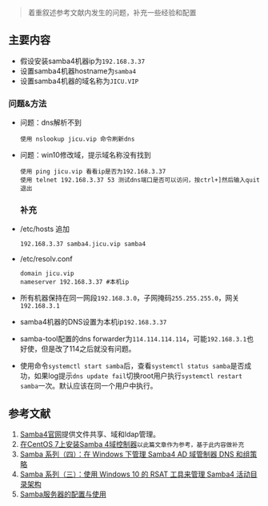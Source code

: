 > 着重叙述参考文献内发生的问题，补充一些经验和配置

## 主要内容

* 假设安装samba4机器ip为`192.168.3.37`
* 设置samba4机器hostname为`samba4`
* 设置samba4机器的域名称为`JICU.VIP`

### 问题&方法

* 问题：dns解析不到
  
  ```
  使用 nslookup jicu.vip 命令刷新dns
  ```

* 问题：win10修改域，提示域名称没有找到
  
  ```
  使用 ping jicu.vip 看看ip是否为192.168.3.37
  使用 telnet 192.168.3.37 53 测试dns端口是否可以访问，按ctrl+]然后输入quit退出
  ```
  
  ### 补充

* /etc/hosts 追加
  
  ```shell
  192.168.3.37 samba4.jicu.vip samba4
  ```

* /etc/resolv.conf
  
  ```shell
  domain jicu.vip
  nameserver 192.168.3.37 #本机ip
  ```

* 所有机器保持在同一网段`192.168.3.0`，子网掩码`255.255.255.0`，网关`192.168.3.1`

* samba4机器的DNS设置为本机ip`192.168.3.37`

* samba-tool配置的dns forwarder为`114.114.114.114`，可能`192.168.3.1`也好使，但是改了114之后就没有问题。

* 使用命令`systemctl start samba`后，查看`systemctl status samba`是否成功，如果log提示`dns update fail`切换root用户执行`systemctl restart samba`一次。默认应该在同一个用户中执行。

## 参考文献

1. [Samba4官网](https://www.samba.org)提供文件共享、域和ldap管理。
2. [在CentOS 7上安装Samba 4域控制器](https://www.howtoing.com/samba-4-domain-controller-installation-on-centos)`以此篇文章作为参考，基于此内容做补充`
3. [Samba 系列（四）：在 Windows 下管理 Samba4 AD 域管制器 DNS 和组策略](https://www.jianshu.com/p/d9017c66795a)
4. [Samba 系列（三）：使用 Windows 10 的 RSAT 工具来管理 Samba4 活动目录架构](https://linux.cn/article-8097-1.html)
5. [Samba服务器的配置与使用](https://www.cnblogs.com/Skyar/p/3667957.html)